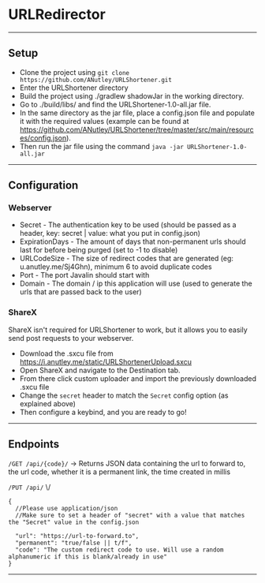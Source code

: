 # URLRedirector

--- 
## Setup

*  Clone the project using `git clone https://github.com/ANutley/URLShortener.git`
*  Enter the URLShortener directory
*  Build the project using ./gradlew shadowJar in the working directory.
*  Go to ./build/libs/ and find the URLShortener-1.0-all.jar file.
*  In the same directory as the jar file, place a config.json file and populate it with the required values (example can be found at https://github.com/ANutley/URLShortener/tree/master/src/main/resources/config.json).
*  Then run the jar file using the command `java -jar URLShortener-1.0-all.jar`

---

## Configuration

### Webserver
* Secret - The authentication key to be used (should be passed as a header, key: secret | value: what you put in
  config.json)
* ExpirationDays - The amount of days that non-permanent urls should last for before being purged (set to -1 to disable)
* URLCodeSize - The size of redirect codes that are generated (eg: u.anutley.me/Sj4Ghn), minimum 6 to avoid duplicate
  codes
* Port - The port Javalin should start with
* Domain - The domain / ip this application will use (used to generate the urls that are passed back to the user)

### ShareX

ShareX isn't required for URLShortener to work, but it allows you to easily send post requests to your webserver.

* Download the .sxcu file from https://i.anutley.me/static/URLShortenerUpload.sxcu
* Open ShareX and navigate to the Destination tab.
* From there click custom uploader and import the previously downloaded .sxcu file
* Change the `secret` header to match the `Secret` config option (as explained above)
* Then configure a keybind, and you are ready to go!
---

## Endpoints

`/GET /api/{code}/` -> Returns JSON data containing the url to forward to, the url code, whether it is a permanent link,
the time created in millis

`/PUT /api/` \\/
```
{
  //Please use application/json
  //Make sure to set a header of "secret" with a value that matches the "Secret" value in the config.json
  
  "url": "https://url-to-forward.to",
  "permanent": "true/false || t/f",
  "code": "The custom redirect code to use. Will use a random alphanumeric if this is blank/already in use"
}

```

---

